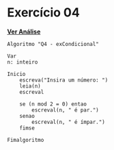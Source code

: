 # Exercício 04

[**Ver Análise**](Analise04.md)
```
Algoritmo "Q4 - exCondicional"

Var
n: inteiro

Inicio
    escreva("Insira um número: ")
    leia(n)
    escreval

    se (n mod 2 = 0) entao
        escreval(n, " é par.")
    senao
        escreval(n, " é ímpar.")
    fimse

Fimalgoritmo
